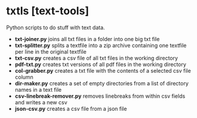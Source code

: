 # txtls [text-tools]
Python scripts to do stuff with text data.

- **txt-joiner.py** joins all txt files in a folder into one big txt file
- **txt-splitter.py** splits a textfile into a zip archive containing one textfile per line in the original textfile
- **txt-csv.py** creates a csv file of all txt files in the working directory
- **pdf-txt.py** creates txt versions of all pdf files in the working directory
- **col-grabber.py** creates a txt file with the contents of a selected csv file column
- **dir-maker.py** creates a set of empty directories from a list of directory names in a text file
- **csv-linebreak-remover.py** removes linebreaks from within csv fields and writes a new csv
- **json-csv.py** creates a csv file from a json file
